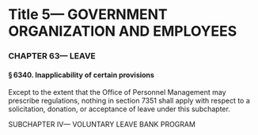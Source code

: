 
# Title 5— GOVERNMENT ORGANIZATION AND EMPLOYEES
### CHAPTER 63— LEAVE
#### § 6340. Inapplicability of certain provisions

Except to the extent that the Office of Personnel Management may prescribe regulations, nothing in section 7351 shall apply with respect to a solicitation, donation, or acceptance of leave under this subchapter.

SUBCHAPTER IV— VOLUNTARY LEAVE BANK PROGRAM
